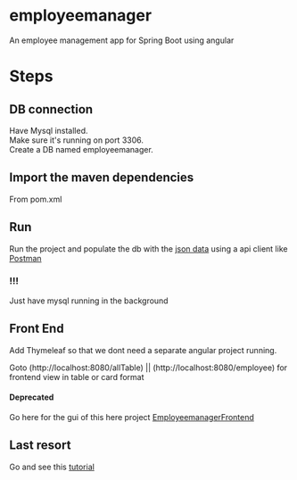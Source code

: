 # employeemanager

An employee management app for Spring Boot using angular

# Steps

## DB connection

Have Mysql installed.   \
Make sure it's running on port 3306.  \
Create a DB named employeemanager.

## Import the maven dependencies

From pom.xml

## Run

Run the project and populate the db with the [json data](https://github.com/HasnatAbdullah/employeemanager/blob/master/json%20test%20data%20entries) using a api client like [Postman](https://www.postman.com/downloads/)

### !!!
Just have mysql running in the background 
## Front End
Add Thymeleaf so that we dont need a separate angular project running.

Goto (http://localhost:8080/allTable) || (http://localhost:8080/employee) for frontend view in table or card format
#### Deprecated
Go here for the gui of this here project [EmployeemanagerFrontend](https://github.com/HasnatAbdullah/employeemanager-frontend)

## Last resort

Go and see this [tutorial](https://www.youtube.com/watch?v=Gx4iBLKLVHk)
